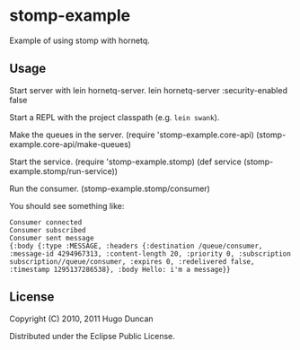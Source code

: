 # stomp-example

Example of using stomp with hornetq.

## Usage

Start server with lein hornetq-server.
    lein hornetq-server :security-enabled false

Start a REPL with the project classpath (e.g. `lein swank`).

Make the queues in the server.
    (require 'stomp-example.core-api)
    (stomp-example.core-api/make-queues)

Start the service.
    (require 'stomp-example.stomp)
    (def service (stomp-example.stomp/run-service))

Run the consumer.
    (stomp-example.stomp/consumer)

You should see something like:

    Consumer connected
    Consumer subscribed
    Consumer sent message
    {:body {:type :MESSAGE, :headers {:destination /queue/consumer, :message-id 4294967313, :content-length 20, :priority 0, :subscription subscription//queue/consumer, :expires 0, :redelivered false, :timestamp 1295137286538}, :body Hello: i'm a message}}

## License

Copyright (C) 2010, 2011 Hugo Duncan

Distributed under the Eclipse Public License.
